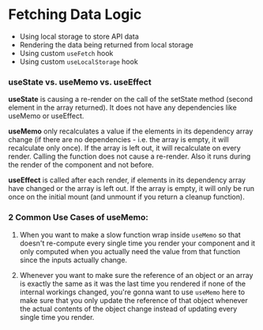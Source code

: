 # Fetching Data Logic

- Using local storage to store API data
- Rendering the data being returned from local storage
- Using custom `useFetch` hook
- Using custom `useLocalStorage` hook

### useState vs. useMemo vs. useEffect

**useState** is causing a re-render on the call of the setState method (second element in the array returned). It does not have any dependencies like useMemo or useEffect.

**useMemo** only recalculates a value if the elements in its dependency array change (if there are no dependencies - i.e. the array is empty, it will recalculate only once). If the array is left out, it will recalculate on every render. Calling the function does not cause a re-render. Also it runs during the render of the component and not before.

**useEffect** is called after each render, if elements in its dependency array have changed or the array is left out. If the array is empty, it will only be run once on the initial mount (and unmount if you return a cleanup function).

### 2 Common Use Cases of useMemo:

1. When you want to make a slow function wrap inside `useMemo` so that doesn't re-compute every single time you render your component and it only computed when you actually need the value from that function since the inputs actually change.

2. Whenever you want to make sure the reference of an object or an array is exactly the same as it was the last time you rendered if none of the internal workings changed, you're gonna want to use `useMemo` here to make sure that you only update the reference of that object whenever the actual contents of the object change instead of updating every single time you render.
